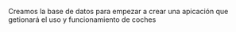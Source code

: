 Creamos la base de datos para empezar a crear una apicación que getionará el uso y funcionamiento de coches

